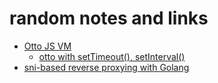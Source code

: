 
# random notes and links

+ [Otto JS VM](https://github.com/robertkrimen/otto)
    - [otto with setTimeout(), setInterval()](https://github.com/robertkrimen/natto)
+ [sni-based reverse proxying with Golang](http://www.gilesthomas.com/2013/07/sni-based-reverse-proxying-with-golang/)

